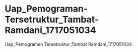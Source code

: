 # Uap_Pemograman-Tersetruktur_Tambat-Ramdani_1717051034
Uap_Pemograman Tersetruktur_Tambat Ramdani_1717051034.
